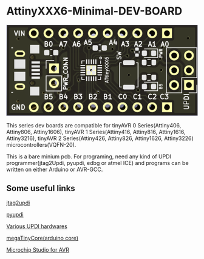 # AttinyXXX6-Minimal-DEV-BOARD
<img src="/board.png">

This series dev boards are compatible for tinyAVR 0 Series(Attiny406, Attiny806, Attiny1606), tinyAVR 1 Series(Attiny416, Attiny816, Attiny1616, Attiny3216), tinyAVR 2 Series(Attiny426, Attiny826, Attiny1626, Attiny3226) microcontrollers(VQFN-20).

This is a bare minium pcb. For programing, need any kind of UPDI programmer(jtag2Updi, pyupdi, edbg or atmel ICE) and programs can be written on either Arduino or AVR-GCC.

Some useful links
--------------------

[jtag2updi](https://github.com/ElTangas/jtag2updi.git) 

[pyupdi](https://github.com/mraardvark/pyupdi.git)

[Various UPDI hardwares](https://github.com/wagiminator/AVR-Programmer.git)

[megaTinyCore(arduino core)](https://github.com/SpenceKonde/megaTinyCore.git)

[Microchip Studio for AVR](https://www.microchip.com/en-us/tools-resources/develop/microchip-studio)
